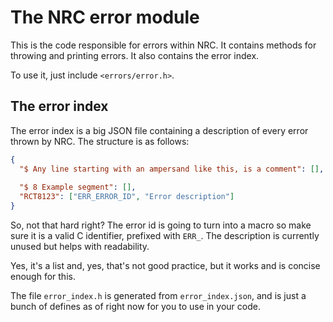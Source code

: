# The NRC error module
This is the code responsible for errors within NRC. It contains methods for throwing and printing errors. It also
contains the error index.

To use it, just include `<errors/error.h>`.

## The error index
The error index is a big JSON file containing a description of every error thrown by NRC. The structure is
as follows:
```json
{
  "$ Any line starting with an ampersand like this, is a comment": [],
  
  "$ 8 Example segment": [],
  "RCT8123": ["ERR_ERROR_ID", "Error description"]
}
```
So, not that hard right? The error id is going to turn into a macro so make sure it is a valid C identifier, prefixed
with `ERR_`. The description is currently unused but helps with readability.

Yes, it's a list and, yes, that's not good practice, but it works and is concise enough for this.

The file `error_index.h` is generated from `error_index.json`, and is just a bunch of defines as of right now for
you to use in your code.